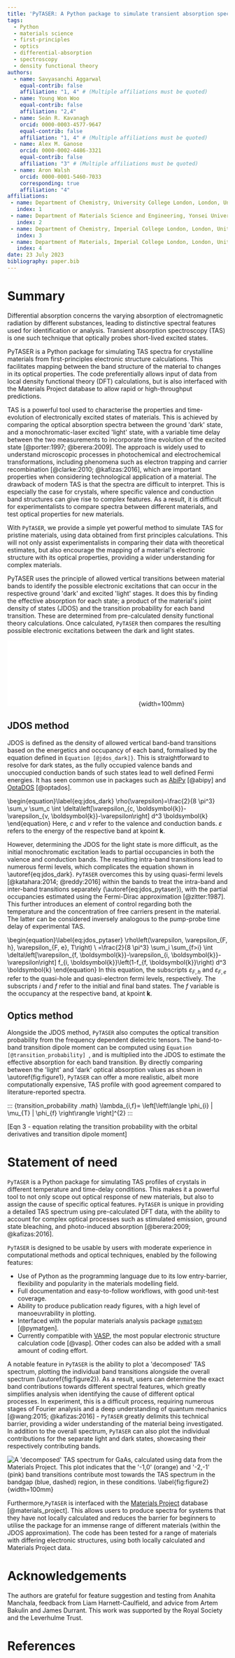 ```yaml
---
title: 'PyTASER: A Python package to simulate transient absorption spectroscopy (TAS) for crystals from first principles'
tags:
  - Python
  - materials science
  - first-principles
  - optics
  - differential-absorption 
  - spectroscopy
  - density functional theory
authors:
  - name: Savyasanchi Aggarwal
    equal-contrib: false
    affiliation: "1, 4" # (Multiple affiliations must be quoted)
  - name: Young Won Woo
    equal-contrib: false
    affiliation: "2,4"
  - name: Seán R. Kavanagh
    orcid: 0000-0003-4577-9647
    equal-contrib: false
    affiliation: "1, 4" # (Multiple affiliations must be quoted)
  - name: Alex M. Ganose
    orcid: 0000-0002-4486-3321
    equal-contrib: false
    affiliation: "3" # (Multiple affiliations must be quoted)
  - name: Aron Walsh
    orcid: 0000-0001-5460-7033
    corresponding: true
    affiliation: "4"
affiliations:
 - name: Department of Chemistry, University College London, London, United Kingdom
   index: 1
 - name: Department of Materials Science and Engineering, Yonsei University, Seoul, Korea
   index: 2
 - name: Department of Chemistry, Imperial College London, London, United Kingdom
   index: 3
 - name: Department of Materials, Imperial College London, London, United Kingdom
   index: 4
date: 23 July 2023
bibliography: paper.bib
---
```


# Summary

Differential absorption concerns the varying absorption of electromagnetic radiation by different substances, leading to distinctive spectral features used for identification or analysis. Transient absorption spectroscopy (TAS) is one such technique that optically probes short-lived excited states. 

PyTASER is a Python package for simulating TAS spectra for crystalline materials from first-principles electronic structure calculations. This facilitates mapping between the band structure of the material to changes in its optical properties. The code preferentially allows input of data from local density functional theory (DFT) calculations, but is also interfaced with the Materials Project database to allow rapid or high-throughput predictions. 

TAS is a powerful tool used to characterise the properties and time-evolution of electronically excited states of materials. This is achieved by comparing the optical absorption spectra between the ground 'dark' state, and a monochromatic-laser excited 'light' state, with a variable time delay between the two measurements to incorporate time evolution of the excited state [@porter:1997; @berera:2009]. The approach is widely used to understand microscopic processes in photochemical and electrochemical transformations, including phenomena such as electron trapping and carrier recombination [@clarke:2010; @kafizas:2016], which are important properties when considering technological application of a material. The drawback of modern TAS is that the spectra are difficult to interpret. This is especially the case for crystals, where specific valence and conduction band structures can give rise to complex features. As a result, it is difficult for experimentalists to compare spectra between different materials, and test optical properties for new materials.

With `PyTASER`, we provide a simple yet powerful method to simulate TAS for pristine materials, using data obtained from first principles calculations. This will not only assist experimentalists in comparing their data with theoretical estimates, but also encourage the mapping of a material's electronic structure with its optical properties, providing a wider understanding for complex materials. 

PyTASER uses the principle of allowed vertical transitions between material bands to identify the possible electronic excitations that can occur in the respective ground 'dark' and excited 'light' stages. It does this by finding the effective absorption for each state; a product of the material's joint density of states (JDOS) and the transition probability for each band transition. These are determined from pre-calculated density functional theory calculations. Once calculated, `PyTASER` then compares the resulting possible electronic excitations between the dark and light states. 

![Schematics of the ground and excited electronic structures and optical profiles. The ground 'dark' state is at the top, showing full occupancy and unoccupancy(blue and orange, respectively) bands. The excited `light` state shows partial occupancy in a similar plot at the bottom. The overall DA plot is displayed to the right, the difference between the effective absorption plots for light and dark. \label{fig:figure1}](Fig1_rev.pdf){width=100mm}

## JDOS method

JDOS is defined as the density of allowed vertical band-band transitions based on the energetics and occupancy of each band, formalised by the equation defined in `Equation [@jdos_dark]}`. This is straightforward to resolve for dark states, as the fully occupied valence bands and unoccupied conduction bands of such states lead to well defined Fermi energies. It has seen common use in packages such as [AbiPy](https://github.com/abinit/abipy) [@abipy] and [OptaDOS](https://github.com/optados-developers/optados) [@optados].

\begin{equation}\label{eq:jdos_dark}
  \rho(\varepsilon)=\frac{2}{8 \pi^3} \sum_v \sum_c \int \delta\left[\varepsilon_{c, \boldsymbol{k}}-\varepsilon_{v, \boldsymbol{k}}-\varepsilon\right] d^3 \boldsymbol{k}
\end{equation}
Here, $c$ and $v$ refer to the valence and conduction bands. $\varepsilon$ refers to the energy of the respective band at kpoint $\boldsymbol{k}$.

However, determining the JDOS for the light state is more difficult, as the initial monochromatic 
excitation leads to partial occupancies in both the valence and conduction bands. The resulting 
intra-band transitions lead to numerous fermi levels, which complicates the equation shown in 
\autoref{eq:jdos_dark}.
`PyTASER` overcomes this by using quasi-fermi levels [@katahara:2014; @reddy:2016] within the bands to 
treat the intra-band and inter-band transitions separately (\autoref{eq:jdos_pytaser}), with the partial 
occupancies estimated using the Fermi-Dirac approximation [@zitter:1987]. This further introduces an 
element of control regarding both the temperature and the concentration of free carriers present in the 
material. The latter can be considered inversely analogous to the pump-probe time delay of experimental 
TAS. 

\begin{equation}\label{eq:jdos_pytaser}
  \rho\left(\varepsilon, \varepsilon_{F, h}, \varepsilon_{F, e}, T\right) \\
  =\frac{2}{8 \pi^3} \sum_i \sum_{f>i} \int \delta\left[\varepsilon_{f, \boldsymbol{k}}-\varepsilon_{i, \boldsymbol{k}}-\varepsilon\right] f_{i, \boldsymbol{k}}\left(1-f_{f, \boldsymbol{k}}\right) d^3 \boldsymbol{k}
\end{equation}
In this equation, the subscripts $\varepsilon_{F, h}$ and $\varepsilon_{F, e}$  refer to the quasi-hole and quasi-electron fermi levels, respectively. The subscripts $i$ and $f$ refer to the initial and final band states. The $f$ variable is the occupancy at the respective band, at kpoint $\boldsymbol{k}$.

## Optics method

Alongside the JDOS method, `PyTASER` also computes the optical transition probability from the frequency dependent dielectric tensors. The band-to-band transition dipole moment can be computed using `Equation [@transition_probability] `, and is multiplied into the JDOS to estimate the effective absorption for each band transition.  By directly comparing between the 'light' and 'dark' optical absorption values as shown in \autoref{fig:figure1}, `PyTASER` can offer a more realistic, albeit more computationally expensive, TAS profile with good agreement compared to literature-reported spectra. 

::: {transition_probability .math}
  \lambda_{i,f}= \left[\left\langle \phi_{i} | \mu_{T} | \phi_{f} \right\rangle \right]^{2}
:::

[Eqn 3 - equation relating the transition probability with the orbital derivatives and transition dipole moment]

# Statement of need

`PyTASER` is a Python package for simulating TAS profiles of crystals in different temperature and time-delay conditions. This makes it a powerful tool to not only scope out optical response of new materials, but also to assign the cause of specific optical features. `PyTASER` is unique in providing a detailed TAS spectrum using pre-calculated DFT data, with the ability to account for complex optical processes such as stimulated emission, ground state bleaching, and photo-induced absorption [@berera:2009; @kafizas:2016]. 

`PyTASER` is designed to be usable by users with moderate experience in computational methods and optical techniques, enabled by the following features:

- Use of Python as the programming language due to its low entry-barrier, flexibility and popularity in the materials modelling field.
- Full documentation and easy-to-follow workflows, with good unit-test coverage.
- Ability to produce publication ready figures, with a high level of manoeuvrability in plotting.
- Interfaced with the popular materials analysis package [`pymatgen`](https://pymatgen.org/) [@pymatgen]. 
- Currently compatible with [VASP](https://www.vasp.at/wiki/index.php/The_VASP_Manual), the most popular electronic structure calculation code [@vasp]. Other codes can also be added with a small amount of coding effort. 

A notable feature in `PyTASER` is the ability to plot a 'decomposed' TAS spectrum, plotting the individual band transitions alongside the overall spectrum (\autoref{fig:figure2}). As a result, users can determine the exact band contributions towards different spectral features, which greatly simplifies analysis when identifying the cause of different optical processes. In experiment, this is a difficult process, requiring numerous stages of Fourier analysis and a deep understanding of quantum mechanics [@wang:2015; @kafizas:2016] - `PyTASER` greatly delimits this technical barrier, providing a wider understanding of the material being investigated. In addition to the overall spectrum, `PyTASER` can also plot the individual contributions for the separate light and dark states, showcasing their respectively contributing bands. 

![A 'decomposed' TAS spectrum for GaAs, calculated using data from the Materials Project. This plot indicates that the '-1,0' (orange) and '-2,-1' (pink) band transitions contribute most towards the TAS spectrum in the bandgap (blue, dashed) region, in these conditions. \label{fig:figure2}](decomposed_tas_gaas.png){width=100mm}

Furthermore,`PyTASER` is interfaced with the [Materials Project](https://next-gen.materialsproject.org/) database [@materials_project]. This allows users to produce spectra for systems that they have not locally calculated and reduces the barrier for beginners to utilise the package for an immense range of different materials (within the JDOS approximation). The code has been tested for a range of materials with differing electronic structures, using both locally calculated and Materials Project data. 

# Acknowledgements

The authors are grateful for feature suggestion and testing from Anahita Manchala, feedback from Liam Harnett-Caulfield, and advice from Artem Bakulin and James Durrant. This work was supported by the Royal Society and the Leverhulme Trust.

# References

